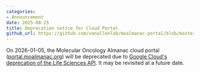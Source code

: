 ```yaml
---
categories: 
- Announcement
date: 2025-08-25
title: Deprecation notice for Cloud Portal
github_url: https://github.com/vanallenlab/moalmanac-portal/blob/master/README.md
---
```

On 2026-01-05, the Molecular Oncology Almanac cloud portal ([portal.moalmanac.org](https://portal.moalmanac.org)) will be deprecated due to [Google Cloud's deprecation of the Life Sciences API](https://support.terra.bio/hc/en-us/articles/38412190391579-June-27-2025). It may be revisited at a future date.
